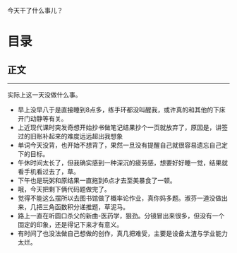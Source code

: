今天干了什么事儿？

# 目录

## 正文

---

实际上这一天没做什么事。
- 早上没早八于是直接睡到8点多，练手环都没叫醒我，或许真的和其他的下床开门动静等有关。
- 上近现代课时突发奇想开始抄书做笔记结果抄个一页就放弃了，原因是，讲签过的旧账补起来的难度远远超出我想象
- 单词今天没背，也开始不想背了，果然一旦没有提醒自己就很容易遗忘自己定下的目标。
- 午休时间太长了，但我确实感到一种深沉的疲劳感，想要好好睡一觉，结果就看手机看过去了，草。
- 下午也是玩粥和原结果一直拖到6点才去至美暴食了一顿。
- 哦，今天把剩下俩代码题做完了。
- 觉得不能这么摆所以去图书馆做了概率论作业，真你妈多题。淑芬一道没做出来，几把三角函数积分递推题，草泥马。
- 路上一直在听圆口杀父的新曲-医药学，狠劲。分镜冒出来很多，但没有一个固定的印象，还是得记下来才有意义。
- 有时间了也没法做自己想做的创作，真几把难受，主要是设备太渣与学业能力太烂。